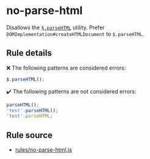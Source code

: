 # no-parse-html

Disallows the [`$.parseHTML`](https://api.jquery.com/jQuery.parseHTML/) utility. Prefer `DOMImplementation#createHTMLDocument` to `$.parseHTML`.

## Rule details

❌ The following patterns are considered errors:
```js
$.parseHTML();
```

✔️ The following patterns are not considered errors:
```js
parseHTML();
'test'.parseHTML();
'test'.parseHTML;
```
## Rule source

* [rules/no-parse-html.js](../rules/no-parse-html.js)

